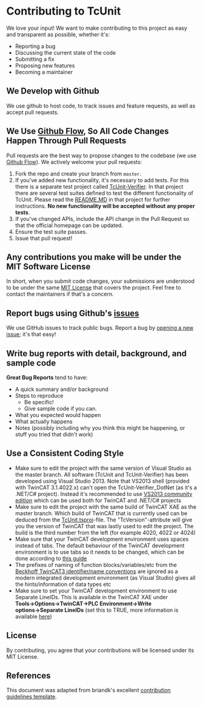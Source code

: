 # Contributing to TcUnit
We love your input! We want to make contributing to this project as easy and transparent as possible, whether it's:

- Reporting a bug
- Discussing the current state of the code
- Submitting a fix
- Proposing new features
- Becoming a maintainer

## We Develop with Github
We use github to host code, to track issues and feature requests, as well as accept pull requests.

## We Use [Github Flow](https://guides.github.com/introduction/flow/index.html), So All Code Changes Happen Through Pull Requests
Pull requests are the best way to propose changes to the codebase (we use [Github Flow](https://guides.github.com/introduction/flow/index.html)). We actively welcome your pull requests:

1. Fork the repo and create your branch from `master`.
2. If you've added new functionality, it's necessary to add tests. For this there is a separate test project called [TcUnit-Verifier](https://github.com/tcunit/TcUnit/tree/master/TcUnit-Verifier). In that project there are several test suites defined to test the different functionality of TcUnit. Please read the [README.MD](https://github.com/tcunit/TcUnit/blob/master/TcUnit-Verifier/README.md) in that project for further instructions. **No new functionality will be accepted without any proper tests**.
3. If you've changed APIs, include the API change in the Pull Request so that the official homepage can be updated.
4. Ensure the test suite passes.
5. Issue that pull request!

## Any contributions you make will be under the MIT Software License
In short, when you submit code changes, your submissions are understood to be under the same [MIT License](http://choosealicense.com/licenses/mit/) that covers the project. Feel free to contact the maintainers if that's a concern.

## Report bugs using Github's [issues](https://github.com/tcunit/TcUnit/issues)
We use GitHub issues to track public bugs. Report a bug by [opening a new issue](https://github.com/tcunit/TcUnit/issues/new); it's that easy!

## Write bug reports with detail, background, and sample code

**Great Bug Reports** tend to have:

- A quick summary and/or background
- Steps to reproduce
  - Be specific!
  - Give sample code if you can.
- What you expected would happen
- What actually happens
- Notes (possibly including why you think this might be happening, or stuff you tried that didn't work)

## Use a Consistent Coding Style
* Make sure to edit the project with the same version of Visual Studio as the master branch. All software (TcUnit and TcUnit-Verifier) has been developed using Visual Studio 2013. Note that VS2013 shell (provided with TwinCAT 3.1.4022.x) can't open the TcUnit-Verifier_DotNet (as it's a .NET/C# project). Instead it's recommended to use [VS2013 community edition](https://visualstudio.microsoft.com/vs/older-downloads/) which can be used both for TwinCAT and .NET/C# projects
* Make sure to edit the project with the same build of TwinCAT XAE as the master branch. Which build of TwinCAT that is currently used can be deduced from the [TcUnit.tsproj](https://github.com/tcunit/TcUnit/blob/master/TcUnit/TcUnit.tsproj)-file. The "TcVersion"-attribute will give you the version of TwinCAT that was lastly used to edit the project. The build is the third number from the left (for example 4020, 4022 or 4024)
* Make sure that your TwinCAT development environment uses spaces instead of tabs. The default behaviour of the TwinCAT development environment is to use tabs so it needs to be changed, which can be done according to [this guide](https://alltwincat.com/2017/04/14/replace-tabs-with-whitespaces/)
* The prefixes of naming of function blocks/variables/etc from the [Beckhoff TwinCAT3 identifier/name conventions](https://infosys.beckhoff.com/english.php?content=../content/1033/tc3_plc_intro/18014401873267083.html&id=) are ignored as a modern integrated development environment (as Visual Studio) gives all the hints/information of data types etc
* Make sure to set your TwinCAT development environment to use Separate LineIDs. This is available in the TwinCAT XAE under **Tools→Options→TwinCAT→PLC Environment→Write options→Separate LineIDs** (set this to TRUE, more information is available [here](https://infosys.beckhoff.com/english.php?content=../content/1033/tc3_userinterface/18014403202147467.html&id=))

## License
By contributing, you agree that your contributions will be licensed under its MIT License.

## References
This document was adapted from briandk's excellent [contribution guidelines template](https://gist.github.com/briandk/3d2e8b3ec8daf5a27a62).
